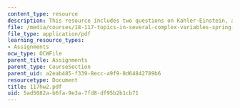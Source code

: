 ```yaml
---
content_type: resource
description: This resource includes two questions on Kahler-Einstein, and Cech cohomology.
file: /media/courses/18-117-topics-in-several-complex-variables-spring-2005/5ad5082ab6fa9e3a7fd8df95b2b1cb71_117hw2.pdf
file_type: application/pdf
learning_resource_types:
- Assignments
ocw_type: OCWFile
parent_title: Assignments
parent_type: CourseSection
parent_uid: a2eab485-f339-8ecc-a9f9-8d64842789b6
resourcetype: Document
title: 117hw2.pdf
uid: 5ad5082a-b6fa-9e3a-7fd8-df95b2b1cb71
---
```

